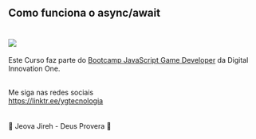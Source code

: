 ## Como funciona o async/await


<h1>
   <img src="https://scontent.fsjk2-1.fna.fbcdn.net/v/t1.6435-9/182827377_1418820548471763_874693703632862351_n.png?_nc_cat=101&ccb=1-3&_nc_sid=0debeb&_nc_ohc=PHOX6cygVWEAX-snwtU&_nc_ht=scontent.fsjk2-1.fna&oh=9e3ade9fcef0fb67e075d07fbbafa2c0&oe=60B464DF" border="0">
</h1>
 
Este Curso faz parte do <a href="https://web.digitalinnovation.one/track/javascript-game-developer/">Bootcamp JavaScript Game Developer</a> da Digital Innovation One.
<br>
<br>

Me siga nas redes sociais<br>
https://linktr.ee/ygtecnologia
<br><br><br>
🙏 Jeova Jireh - Deus Provera 🙏